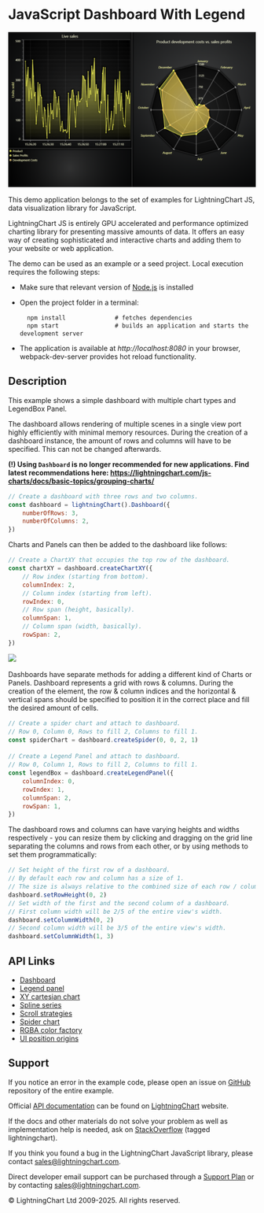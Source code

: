 # JavaScript Dashboard With Legend

![JavaScript Dashboard With Legend](dashboardWithLegendbox-darkGold.png)

This demo application belongs to the set of examples for LightningChart JS, data visualization library for JavaScript.

LightningChart JS is entirely GPU accelerated and performance optimized charting library for presenting massive amounts of data. It offers an easy way of creating sophisticated and interactive charts and adding them to your website or web application.

The demo can be used as an example or a seed project. Local execution requires the following steps:

-   Make sure that relevant version of [Node.js](https://nodejs.org/en/download/) is installed
-   Open the project folder in a terminal:

          npm install              # fetches dependencies
          npm start                # builds an application and starts the development server

-   The application is available at _http://localhost:8080_ in your browser, webpack-dev-server provides hot reload functionality.


## Description

This example shows a simple dashboard with multiple chart types and LegendBox Panel.

The dashboard allows rendering of multiple scenes in a single view port highly efficiently with minimal memory resources. During the creation of a dashboard instance, the amount of rows and columns will have to be specified. This can not be changed afterwards.

**(!) Using `Dashboard` is no longer recommended for new applications. Find latest recommendations here: https://lightningchart.com/js-charts/docs/basic-topics/grouping-charts/**

```javascript
// Create a dashboard with three rows and two columns.
const dashboard = lightningChart().Dashboard({
    numberOfRows: 3,
    numberOfColumns: 2,
})
```

Charts and Panels can then be added to the dashboard like follows:

```javascript
// Create a ChartXY that occupies the top row of the dashboard.
const chartXY = dashboard.createChartXY({
    // Row index (starting from bottom).
    columnIndex: 2,
    // Column index (starting from left).
    rowIndex: 0,
    // Row span (height, basically).
    columnSpan: 1,
    // Column span (width, basically).
    rowSpan: 2,
})
```

[//]: # 'IMPORTANT: The assets will not show before README.md is built - relative path is different!'

![](./assets/dashboardPositioning.png)

Dashboards have separate methods for adding a different kind of Charts or Panels. Dashboard represents a grid with rows & columns. During the creation of the element, the row & column indices and the horizontal & vertical spans should be specified to position it in the correct place and fill the desired amount of cells.

```javascript
// Create a spider chart and attach to dashboard.
// Row 0, Column 0, Rows to fill 2, Columns to fill 1.
const spiderChart = dashboard.createSpider(0, 0, 2, 1)

// Create a Legend Panel and attach to dashboard.
// Row 0, Column 1, Rows to fill 2, Columns to fill 1.
const legendBox = dashboard.createLegendPanel({
    columnIndex: 0,
    rowIndex: 1,
    columnSpan: 2,
    rowSpan: 1,
})
```

The dashboard rows and columns can have varying heights and widths respectively - you can resize them by clicking and dragging on the grid line separating the columns and rows from each other, or by using methods to set them programmatically:

```javascript
// Set height of the first row of a dashboard.
// By default each row and column has a size of 1.
// The size is always relative to the combined size of each row / column.
dashboard.setRowHeight(0, 2)
// Set width of the first and the second column of a dashboard.
// First column width will be 2/5 of the entire view's width.
dashboard.setColumnWidth(0, 2)
// Second column width will be 3/5 of the entire view's width.
dashboard.setColumnWidth(1, 3)
```


## API Links

* [Dashboard]
* [Legend panel]
* [XY cartesian chart]
* [Spline series]
* [Scroll strategies]
* [Spider chart]
* [RGBA color factory]
* [UI position origins]


## Support

If you notice an error in the example code, please open an issue on [GitHub][0] repository of the entire example.

Official [API documentation][1] can be found on [LightningChart][2] website.

If the docs and other materials do not solve your problem as well as implementation help is needed, ask on [StackOverflow][3] (tagged lightningchart).

If you think you found a bug in the LightningChart JavaScript library, please contact sales@lightningchart.com.

Direct developer email support can be purchased through a [Support Plan][4] or by contacting sales@lightningchart.com.

[0]: https://github.com/Arction/
[1]: https://lightningchart.com/lightningchart-js-api-documentation/
[2]: https://lightningchart.com
[3]: https://stackoverflow.com/questions/tagged/lightningchart
[4]: https://lightningchart.com/support-services/

© LightningChart Ltd 2009-2025. All rights reserved.


[Dashboard]: https://lightningchart.com/js-charts/api-documentation/v8.0.1/classes/Dashboard.html
[Legend panel]: https://lightningchart.com/js-charts/api-documentation/v8.0.1/classes/LegendPanel.html
[XY cartesian chart]: https://lightningchart.com/js-charts/api-documentation/v8.0.1/classes/ChartXY.html
[Spline series]: https://lightningchart.com/js-charts/api-documentation/v8.0.1/classes/SplineSeries.html
[Scroll strategies]: https://lightningchart.com/js-charts/api-documentation/v8.0.1/variables/AxisScrollStrategies.html
[Spider chart]: https://lightningchart.com/js-charts/api-documentation/v8.0.1/classes/SpiderChart.html
[RGBA color factory]: https://lightningchart.com/js-charts/api-documentation/v8.0.1/functions/ColorRGBA.html
[UI position origins]: https://lightningchart.com/js-charts/api-documentation/v8.0.1/variables/UIOrigins.html

